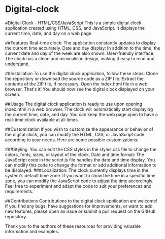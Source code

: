 # Digital-clock
#Digital Clock - HTML/CSS/JavaScript
This is a simple digital clock application created using HTML, CSS, and JavaScript. It displays the current time, date, and day on a web page.

##Features
Real-time clock: The application constantly updates to display the current time accurately.
Date and day display: In addition to the time, the current date and day of the week are also shown.
User-friendly interface: The clock has a clean and minimalistic design, making it easy to read and understand.

##Installation
To use the digital clock application, follow these steps:
Clone the repository or download the source code as a ZIP file.
Extract the contents of the ZIP file, if necessary.
Open the index.html file in a web browser.
That's it! You should now see the digital clock displayed on your screen.

##Usage
The digital clock application is ready to use upon opening index.html in a web browser. The clock will automatically start displaying the current time, date, and day. You can keep the web page open to have a real-time clock available at all times.

##Customization
If you wish to customize the appearance or behavior of the digital clock, you can modify the HTML, CSS, or JavaScript code according to your needs. Here are some possible customizations:

###Styling: You can edit the CSS styles in the styles.css file to change the colors, fonts, sizes, or layout of the clock.
Date and time format: The JavaScript code in the script.js file handles the date and time display. You can modify this code to change the format or add additional information to be displayed.
###Localization: The clock currently displays time in the system's default time zone. If you want to show the time in a specific time zone, you can modify the JavaScript code to adjust the time accordingly.
Feel free to experiment and adapt the code to suit your preferences and requirements.

##Contributions
Contributions to the digital clock application are welcome! If you find any bugs, have suggestions for improvements, or want to add new features, please open an issue or submit a pull request on the GitHub repository.

Thank you to the authors of these resources for providing valuable information and examples.
